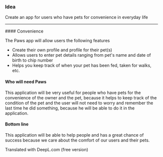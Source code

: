 ### Idea

Create an app for users who have pets for convenience in everyday life
<hr>
#### Convenience

The Paws app will allow users the following features
- Create their own profile and profile for their pet(s)
- Allows users to enter pet details ranging from pet's name and date of birth to chip number
- Helps you keep track of when your pet has been fed, taken for walks, etc.

#### Who will need Paws

This application will be very useful for people who have pets for the convenience of the owner and the pet, because it helps to keep track of the condition of the pet and the user will not need to worry and remember the last time he did something, because he will be able to do it in the application.

#### Bottom line

This application will be able to help people and has a great chance of success because we care about the comfort of our users and their pets.

Translated with DeepL.com (free version)
